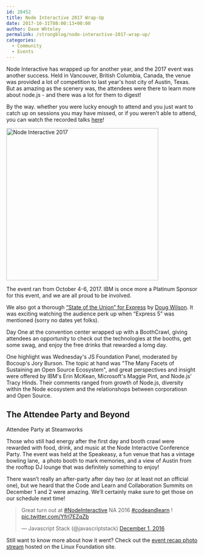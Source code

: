 ```yaml
---
id: 28452
title: Node Interactive 2017 Wrap-Up
date: 2017-10-31T08:00:13+00:00
author: Dave Whteley
permalink: /strongblog/node-interactive-2017-wrap-up/
categories:
  - Community
  - Events
---
```

Node Interactive has wrapped up for another year, and the 2017 event was another success. Held in Vancouver, British Columbia, Canada, the venue was provided a lot of competition to last year's host city of Austin, Texas. But as amazing as the scenery was, the attendees were there to learn more about node.js - and there was a lot for them to digest! 

By the way. whether you were lucky enough to attend and you just want to catch up on sessions you may have missed, or if you weren't able to attend, you can watch the recorded talks [here](https://www.youtube.com/playlist?list=PLfMzBWSH11xYaaHMalNKqcEurBH8LstB8)!

<!--more-->
<img src="https://strongloop.com/blog-assets/2017/08/nodejs-interactive-2017.png" alt="Node Interactive 2017" style="width: 400px"/>

The event ran from October 4-6, 2017. IBM is once more a Platinum Sponsor for this event, and we are all proud to be involved.

We also got a thorough [&#8220;State of the Union&#8221; for Express](https://www.youtube.com/watch?v=HxGt_3F0ULg&list=PLfMzBWSH11xYaaHMalNKqcEurBH8LstB8&index=24) by [Doug Wilson](https://twitter.com/blipsofadoug). It was exciting watching the audience perk up when &#8220;Express 5&#8221; was mentioned (sorry no dates yet folks).


Day One at the convention center wrapped up with a BoothCrawl, giving attendees an opportunity to check out the technologies at the booths, get some swag, and enjoy the free drinks that rewarded a lomg day.

One highlight was Wednesday's JS Foundation Panel, moderated by Bocoup's Jory Burson. The topic at hand was "The Many Facets of Sustaining an Open Source Ecosystem", and great perspectives and insight were offered by IBM's Erin McKean, Microsoft's   Maggie Pint, and Node.js' Tracy Hinds. Their comments ranged from growth of Node.js, diversity within the Node ecosystem and 
the relationshops between corporatiosn and Open Source.




## The Attendee Party and Beyond

Attendee Party at Steamworks


Those who still had energy after the first day and booth crawl were rewarded with food, drink, and music at the Node Interactive Conference Party. The event was held at the Speakeasy, a fun venue that has a vintage bowling lane,  a photo booth to mark memories, and a view of Austin from the rooftop DJ lounge that was definitely something to enjoy!

There wasn&#8217;t really an after-party after day two (or at least not an official one), but we heard that the Code and Learn and Collaboration Summits on December 1 and 2 were amazing. We&#8217;ll certainly make sure to get those on our schedule next time!

<blockquote class="twitter-tweet" data-width="550">
  <p lang="en" dir="ltr">
    Great turn out at <a href="https://twitter.com/hashtag/NodeInteractive?src=hash">#NodeInteractive</a> NA 2016 <a href="https://twitter.com/hashtag/codeandlearn?src=hash">#codeandlearn</a> ! <a href="https://t.co/Yfrl7EZqZb">pic.twitter.com/Yfrl7EZqZb</a>
  </p>

  <p>
    &mdash; Javascript Stack (@javascriptstack) <a href="https://twitter.com/javascriptstack/status/804364570005565440">December 1, 2016</a>
  </p>
</blockquote>

Still want to know more about how it went? Check out the [event recap photo stream](http://events.linuxfoundation.org/events/node-interactive) hosted on the Linux Foundation site.
